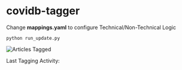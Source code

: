 
# covidb-tagger

Change **mappings.yaml** to configure Technical/Non-Technical Logic

    python run_update.py

![Articles Tagged](https://img.shields.io/badge/coverage-15%25-yellowgreen)

Last Tagging Activity: 
